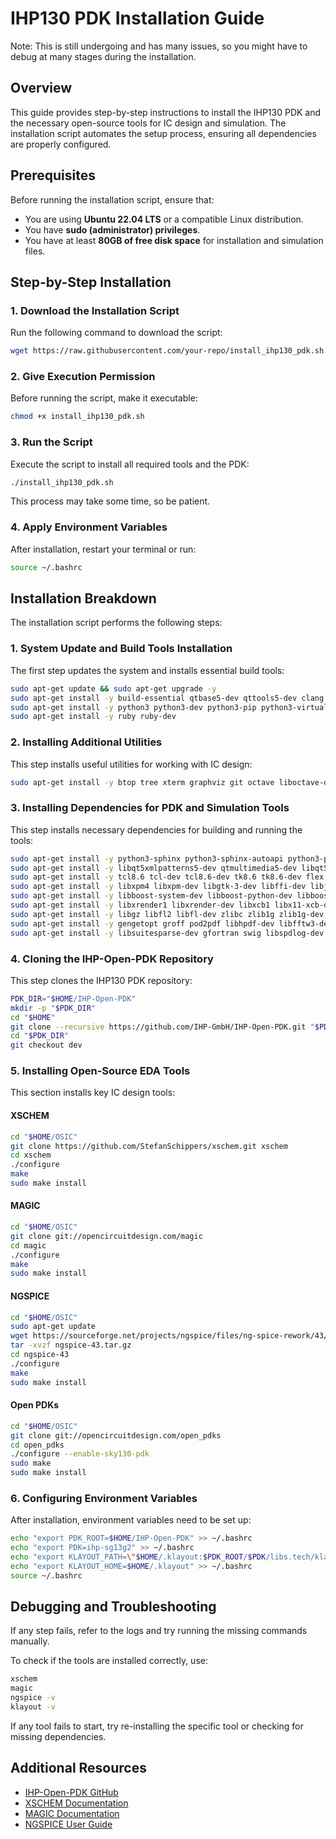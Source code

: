# IHP130 PDK Installation Guide
Note: This is still undergoing and has many issues, so you might have to debug at many stages during the installation.

## Overview
This guide provides step-by-step instructions to install the IHP130 PDK and the necessary open-source tools for IC design and simulation. The installation script automates the setup process, ensuring all dependencies are properly configured.

## Prerequisites
Before running the installation script, ensure that:
- You are using **Ubuntu 22.04 LTS** or a compatible Linux distribution.
- You have **sudo (administrator) privileges**.
- You have at least **80GB of free disk space** for installation and simulation files.

## Step-by-Step Installation

### 1. Download the Installation Script
Run the following command to download the script:
```bash
wget https://raw.githubusercontent.com/your-repo/install_ihp130_pdk.sh
```

### 2. Give Execution Permission
Before running the script, make it executable:
```bash
chmod +x install_ihp130_pdk.sh
```

### 3. Run the Script
Execute the script to install all required tools and the PDK:
```bash
./install_ihp130_pdk.sh
```
This process may take some time, so be patient.

### 4. Apply Environment Variables
After installation, restart your terminal or run:
```bash
source ~/.bashrc
```

## Installation Breakdown
The installation script performs the following steps:

### **1. System Update and Build Tools Installation**
The first step updates the system and installs essential build tools:
```bash
sudo apt-get update && sudo apt-get upgrade -y
sudo apt-get install -y build-essential qtbase5-dev qttools5-dev clang cmake libtool autoconf
sudo apt-get install -y python3 python3-dev python3-pip python3-virtualenv python3-venv
sudo apt-get install -y ruby ruby-dev
```

### **2. Installing Additional Utilities**
This step installs useful utilities for working with IC design:
```bash
sudo apt-get install -y btop tree xterm graphviz git octave liboctave-dev
```

### **3. Installing Dependencies for PDK and Simulation Tools**
This step installs necessary dependencies for building and running the tools:
```bash
sudo apt-get install -y python3-sphinx python3-sphinx-autoapi python3-pandas python3-tk python3-pytest
sudo apt-get install -y libqt5xmlpatterns5-dev qtmultimedia5-dev libqt5multimediawidgets5 libqt5svg5-dev libqt5opengl5
sudo apt-get install -y tcl8.6 tcl-dev tcl8.6-dev tk8.6 tk8.6-dev flex clang gawk xdot pkg-config bison curl help2man perl time
sudo apt-get install -y libxpm4 libxpm-dev libgtk-3-dev libffi-dev libjpeg-dev libfl-dev libfl2 libreadline-dev gettext
sudo apt-get install -y libboost-system-dev libboost-python-dev libboost-filesystem-dev zlib1g-dev libx11-6 libx11-dev
sudo apt-get install -y libxrender1 libxrender-dev libxcb1 libx11-xcb-dev libcairo2 libcairo2-dev libxaw7-dev
sudo apt-get install -y libgz libfl2 libfl-dev zlibc zlib1g zlib1g-dev libz-dev libgit2-dev libgoogle-perftools-dev
sudo apt-get install -y gengetopt groff pod2pdf libhpdf-dev libfftw3-dev libxml-libxml-perl libgd-perl
sudo apt-get install -y libsuitesparse-dev gfortran swig libspdlog-dev libeigen3-dev liblemon-dev
```

### **4. Cloning the IHP-Open-PDK Repository**
This step clones the IHP130 PDK repository:
```bash
PDK_DIR="$HOME/IHP-Open-PDK"
mkdir -p "$PDK_DIR"
cd "$HOME"
git clone --recursive https://github.com/IHP-GmbH/IHP-Open-PDK.git "$PDK_DIR"
cd "$PDK_DIR"
git checkout dev
```

### **5. Installing Open-Source EDA Tools**
This section installs key IC design tools:
#### **XSCHEM**
```bash
cd "$HOME/OSIC"
git clone https://github.com/StefanSchippers/xschem.git xschem
cd xschem
./configure
make
sudo make install
```

#### **MAGIC**
```bash
cd "$HOME/OSIC"
git clone git://opencircuitdesign.com/magic
cd magic
./configure
make
sudo make install
```

#### **NGSPICE**
```bash
cd "$HOME/OSIC"
sudo apt-get update
wget https://sourceforge.net/projects/ngspice/files/ng-spice-rework/43/ngspice-43.tar.gz/download -O ngspice-43.tar.gz
tar -xvzf ngspice-43.tar.gz
cd ngspice-43
./configure
make
sudo make install
```

#### **Open PDKs**
```bash
cd "$HOME/OSIC"
git clone git://opencircuitdesign.com/open_pdks
cd open_pdks
./configure --enable-sky130-pdk
sudo make
sudo make install
```

### **6. Configuring Environment Variables**
After installation, environment variables need to be set up:
```bash
echo "export PDK_ROOT=$HOME/IHP-Open-PDK" >> ~/.bashrc
echo "export PDK=ihp-sg13g2" >> ~/.bashrc
echo "export KLAYOUT_PATH=\"$HOME/.klayout:$PDK_ROOT/$PDK/libs.tech/klayout\"" >> ~/.bashrc
echo "export KLAYOUT_HOME=$HOME/.klayout" >> ~/.bashrc
source ~/.bashrc
```

## Debugging and Troubleshooting
If any step fails, refer to the logs and try running the missing commands manually.

To check if the tools are installed correctly, use:
```bash
xschem
magic
ngspice -v
klayout -v
```
If any tool fails to start, try re-installing the specific tool or checking for missing dependencies.

## Additional Resources
- [IHP-Open-PDK GitHub](https://github.com/IHP-GmbH/IHP-Open-PDK)
- [XSCHEM Documentation](https://xschem.sourceforge.io/stefan/index.html)
- [MAGIC Documentation](http://opencircuitdesign.com/magic/)
- [NGSPICE User Guide](http://ngspice.sourceforge.net/)


